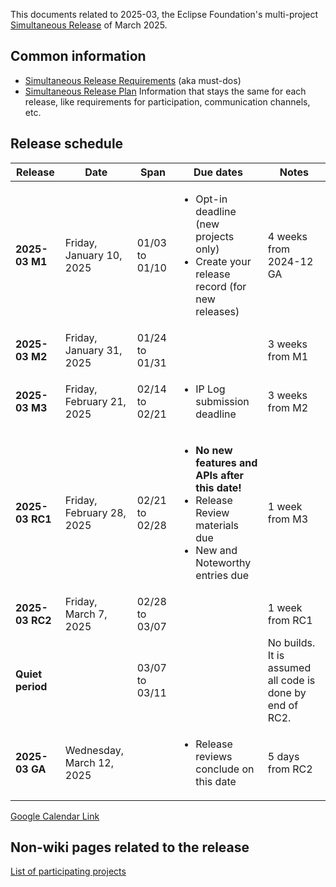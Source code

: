 This documents related to 2025-03, the Eclipse Foundation's multi-project [Simultaneous Release](../Simultaneous_Release.md) of March 2025.

## Common information

- [Simultaneous Release Requirements](Simultaneous_Release_Requirements.md)  (aka must-dos)
- [Simultaneous Release Plan](Simultaneous_Release_Plan.md)  Information that stays the same for each release, like requirements for participation, communication channels, etc.

## Release schedule
| **Release** | **Date** | **Span** | **Due dates** | **Notes** |
|---|---|---|---|---|
| **2025-03 M1** | Friday, January 10, 2025 | 01/03 to 01/10 | <ul><li>Opt-in deadline (new projects only)<li>Create your release record (for new releases)</ul> | 4 weeks from 2024-12 GA |
| **2025-03 M2** | Friday, January 31, 2025 | 01/24 to 01/31 | | 3 weeks from M1 |
| **2025-03 M3** | Friday, February 21, 2025 | 02/14 to 02/21 | <ul><li>IP Log submission deadline</ul> | 3 weeks from M2 |
| **2025-03 RC1** | Friday, February 28, 2025 | 02/21 to 02/28 | <ul><li><b>No new features and APIs after this date!</b><li>Release Review materials due<li>New and Noteworthy entries due</ul> | 1 week from M3 |
| **2025-03 RC2** | Friday, March 7, 2025 | 02/28 to 03/07 | | 1 week from RC1 |
| **Quiet period** | | 03/07 to 03/11 | | No builds. It is assumed all code is done by end of RC2. |
| **2025-03 GA** | Wednesday, March 12, 2025 | | <ul><li>Release reviews conclude on this date</ul> | 5 days from RC2 |

[Google Calendar Link](https://calendar.google.com/calendar/embed?src=gchs7nm4nvpm837469ddj9tjlk@group.calendar.google.com&dates=20241201%2F20250331&hl=en&mode=AGENDA)

## Non-wiki pages related to the release

[List of participating projects](http://www.eclipse.org/projects/releases/2025-03)

